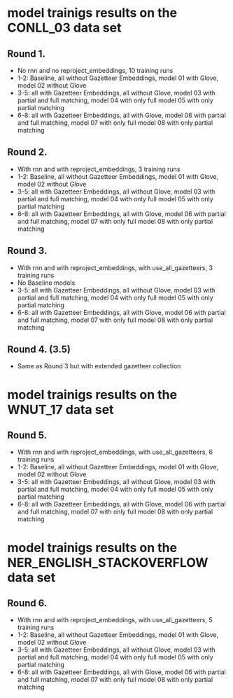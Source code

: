 # model trainigs results on the CONLL_03 data set


## Round 1.
- No rnn and no reproject_embeddings, 10 training runs
- 1-2: Baseline, all without Gazetteer Embeddings, model 01 with Glove, model 02 without Glove
- 3-5: all with Gazetteer Embeddings, all without Glove, model 03 with partial and full matching, model 04 with only full model 05 with only partial matching
- 6-8: all with Gazetteer Embeddings, all with Glove, model 06 with partial and full matching, model 07 with only full model 08 with only partial matching

## Round 2.
- With rnn and with reproject_embeddings, 3 training runs
- 1-2: Baseline, all without Gazetteer Embeddings, model 01 with Glove, model 02 without Glove
- 3-5: all with Gazetteer Embeddings, all without Glove, model 03 with partial and full matching, model 04 with only full model 05 with only partial matching
- 6-8: all with Gazetteer Embeddings, all with Glove, model 06 with partial and full matching, model 07 with only full model 08 with only partial matching

## Round 3.
- With rnn and with reproject_embeddings, with use_all_gazetteers, 3 training runs
- No Baseline models
- 3-5: all with Gazetteer Embeddings, all without Glove, model 03 with partial and full matching, model 04 with only full model 05 with only partial matching
- 6-8: all with Gazetteer Embeddings, all with Glove, model 06 with partial and full matching, model 07 with only full model 08 with only partial matching

## Round 4. (3.5)
- Same as Round 3 but with extended gazetteer collection

# model trainigs results on the WNUT_17 data set

## Round 5.
- With rnn and with reproject_embeddings, with use_all_gazetteers, 6 training runs
- 1-2: Baseline, all without Gazetteer Embeddings, model 01 with Glove, model 02 without Glove
- 3-5: all with Gazetteer Embeddings, all without Glove, model 03 with partial and full matching, model 04 with only full model 05 with only partial matching
- 6-8: all with Gazetteer Embeddings, all with Glove, model 06 with partial and full matching, model 07 with only full model 08 with only partial matching

# model trainigs results on the NER_ENGLISH_STACKOVERFLOW data set

## Round 6.
- With rnn and with reproject_embeddings, with use_all_gazetteers, 5 training runs
- 1-2: Baseline, all without Gazetteer Embeddings, model 01 with Glove, model 02 without Glove
- 3-5: all with Gazetteer Embeddings, all without Glove, model 03 with partial and full matching, model 04 with only full model 05 with only partial matching
- 6-8: all with Gazetteer Embeddings, all with Glove, model 06 with partial and full matching, model 07 with only full model 08 with only partial matching

